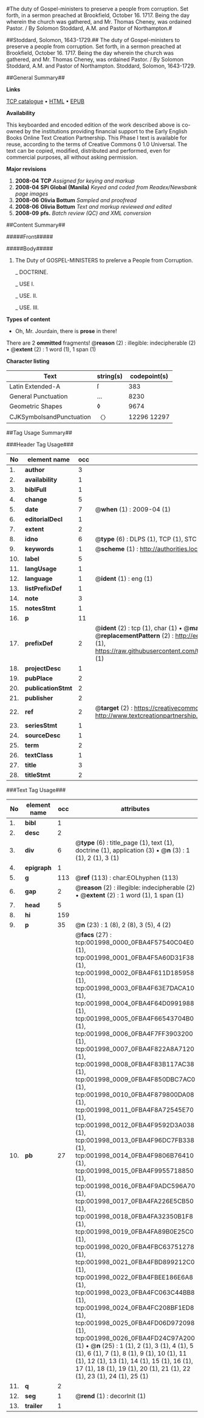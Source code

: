 #The duty of Gospel-ministers to preserve a people from corruption. Set forth, in a sermon preached at Brookfield, October 16. 1717. Being the day wherein the church was gathered, and Mr. Thomas Cheney, was ordained Pastor. / By Solomon Stoddard, A.M. and Pastor of Northampton.#

##Stoddard, Solomon, 1643-1729.##
The duty of Gospel-ministers to preserve a people from corruption. Set forth, in a sermon preached at Brookfield, October 16. 1717. Being the day wherein the church was gathered, and Mr. Thomas Cheney, was ordained Pastor. / By Solomon Stoddard, A.M. and Pastor of Northampton.
Stoddard, Solomon, 1643-1729.

##General Summary##

**Links**

[TCP catalogue](http://www.ota.ox.ac.uk/tcp/)  • 
[HTML](http://tei.it.ox.ac.uk/tcp/Texts-HTML/free/N01/N01684.html)  • 
[EPUB](http://tei.it.ox.ac.uk/tcp/Texts-EPUB/free/N01/N01684.epub)

**Availability**

This keyboarded and encoded edition of the
	       work described above is co-owned by the institutions
	       providing financial support to the Early English Books
	       Online Text Creation Partnership. This Phase I text is
	       available for reuse, according to the terms of Creative
	       Commons 0 1.0 Universal. The text can be copied,
	       modified, distributed and performed, even for
	       commercial purposes, all without asking permission.

**Major revisions**

1. __2008-04__ __TCP__ *Assigned for keying and markup*
1. __2008-04__ __SPi Global (Manila)__ *Keyed and coded from Readex/Newsbank page images*
1. __2008-06__ __Olivia Bottum__ *Sampled and proofread*
1. __2008-06__ __Olivia Bottum__ *Text and markup reviewed and edited*
1. __2008-09__ __pfs.__ *Batch review (QC) and XML conversion*

##Content Summary##

#####Front#####

#####Body#####

1. The Duty of GOSPEL-MINISTERS to preſerve a People from Corruption.

    _ DOCTRINE.

    _ USE I.

    _ USE. II.

    _ USE. III.

**Types of content**

  * Oh, Mr. Jourdain, there is **prose** in there!

There are 2 **ommitted** fragments! 
 @__reason__ (2) : illegible: indecipherable (2)  •  @__extent__ (2) : 1 word (1), 1 span (1)

**Character listing**


|Text|string(s)|codepoint(s)|
|---|---|---|
|Latin Extended-A|ſ|383|
|General Punctuation|…|8230|
|Geometric Shapes|◊|9674|
|CJKSymbolsandPunctuation|〈〉|12296 12297|

##Tag Usage Summary##

###Header Tag Usage###

|No|element name|occ|attributes|
|---|---|---|---|
|1.|__author__|3||
|2.|__availability__|1||
|3.|__biblFull__|1||
|4.|__change__|5||
|5.|__date__|7| @__when__ (1) : 2009-04 (1)|
|6.|__editorialDecl__|1||
|7.|__extent__|2||
|8.|__idno__|6| @__type__ (6) : DLPS (1), TCP (1), STC (1), NOTIS (1), IMAGE-SET (1), EVANS-CITATION (1)|
|9.|__keywords__|1| @__scheme__ (1) : http://authorities.loc.gov/ (1)|
|10.|__label__|5||
|11.|__langUsage__|1||
|12.|__language__|1| @__ident__ (1) : eng (1)|
|13.|__listPrefixDef__|1||
|14.|__note__|3||
|15.|__notesStmt__|1||
|16.|__p__|11||
|17.|__prefixDef__|2| @__ident__ (2) : tcp (1), char (1)  •  @__matchPattern__ (2) : ([0-9\-]+):([0-9IVX]+) (1), (.+) (1)  •  @__replacementPattern__ (2) : http://eebo.chadwyck.com/downloadtiff?vid=$1&page=$2 (1), https://raw.githubusercontent.com/textcreationpartnership/Texts/master/tcpchars.xml#$1 (1)|
|18.|__projectDesc__|1||
|19.|__pubPlace__|2||
|20.|__publicationStmt__|2||
|21.|__publisher__|2||
|22.|__ref__|2| @__target__ (2) : https://creativecommons.org/publicdomain/zero/1.0/ (1), http://www.textcreationpartnership.org/docs/. (1)|
|23.|__seriesStmt__|1||
|24.|__sourceDesc__|1||
|25.|__term__|2||
|26.|__textClass__|1||
|27.|__title__|3||
|28.|__titleStmt__|2||


###Text Tag Usage###

|No|element name|occ|attributes|
|---|---|---|---|
|1.|__bibl__|1||
|2.|__desc__|2||
|3.|__div__|6| @__type__ (6) : title_page (1), text (1), doctrine (1), application (3)  •  @__n__ (3) : 1 (1), 2 (1), 3 (1)|
|4.|__epigraph__|1||
|5.|__g__|113| @__ref__ (113) : char:EOLhyphen (113)|
|6.|__gap__|2| @__reason__ (2) : illegible: indecipherable (2)  •  @__extent__ (2) : 1 word (1), 1 span (1)|
|7.|__head__|5||
|8.|__hi__|159||
|9.|__p__|35| @__n__ (23) : 1 (8), 2 (8), 3 (5), 4 (2)|
|10.|__pb__|27| @__facs__ (27) : tcp:001998_0000_0FBA4F57540C04E0 (1), tcp:001998_0001_0FBA4F5A60D31F38 (1), tcp:001998_0002_0FBA4F611D185958 (1), tcp:001998_0003_0FBA4F63E7DACA10 (1), tcp:001998_0004_0FBA4F64D0991988 (1), tcp:001998_0005_0FBA4F66543704B0 (1), tcp:001998_0006_0FBA4F7FF3903200 (1), tcp:001998_0007_0FBA4F822A8A7120 (1), tcp:001998_0008_0FBA4F83B117AC38 (1), tcp:001998_0009_0FBA4F850DBC7AC0 (1), tcp:001998_0010_0FBA4F879800DA08 (1), tcp:001998_0011_0FBA4F8A72545E70 (1), tcp:001998_0012_0FBA4F9592D3A038 (1), tcp:001998_0013_0FBA4F96DC7FB338 (1), tcp:001998_0014_0FBA4F9806B76410 (1), tcp:001998_0015_0FBA4F9955718850 (1), tcp:001998_0016_0FBA4F9ADC596A70 (1), tcp:001998_0017_0FBA4FA226E5CB50 (1), tcp:001998_0018_0FBA4FA32350B1F8 (1), tcp:001998_0019_0FBA4FA89B0E25C0 (1), tcp:001998_0020_0FBA4FBC63751278 (1), tcp:001998_0021_0FBA4FBD899212C0 (1), tcp:001998_0022_0FBA4FBEE186E6A8 (1), tcp:001998_0023_0FBA4FC063C44BB8 (1), tcp:001998_0024_0FBA4FC208BF1ED8 (1), tcp:001998_0025_0FBA4FD06D972098 (1), tcp:001998_0026_0FBA4FD24C97A200 (1)  •  @__n__ (25) : 1 (1), 2 (1), 3 (1), 4 (1), 5 (1), 6 (1), 7 (1), 8 (1), 9 (1), 10 (1), 11 (1), 12 (1), 13 (1), 14 (1), 15 (1), 16 (1), 17 (1), 18 (1), 19 (1), 20 (1), 21 (1), 22 (1), 23 (1), 24 (1), 25 (1)|
|11.|__q__|2||
|12.|__seg__|1| @__rend__ (1) : decorInit (1)|
|13.|__trailer__|1||
